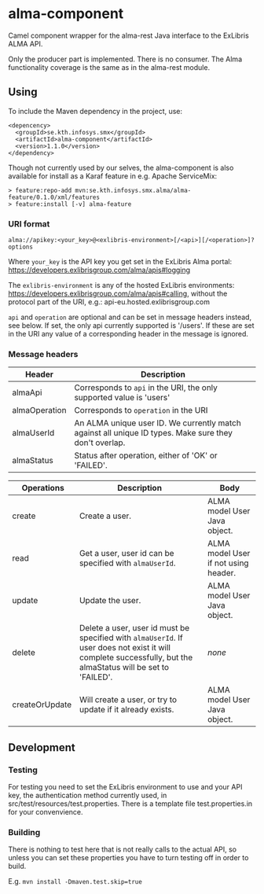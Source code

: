 # alma-component

Camel component wrapper for the alma-rest Java interface to the ExLibris ALMA API.

Only the producer part is implemented. There is no consumer. The Alma functionality
coverage is the same as in the alma-rest module.

## Using

To include the Maven dependency in the project, use:

```
<depencency>
  <groupId>se.kth.infosys.smx</groupId>
  <artifactId>alma-component</artifactId>
  <version>1.1.0</version>
</dependency>
```

Though not currently used by our selves, the alma-component is also available for
install as a Karaf feature in e.g. Apache ServiceMix:

```
> feature:repo-add mvn:se.kth.infosys.smx.alma/alma-feature/0.1.0/xml/features
> feature:install [-v] alma-feature
```

### URI format

```
alma://apikey:<your_key>@<exlibris-environment>[/<api>][/<operation>]?options
```

Where `your_key` is the API key you get set in the ExLibris Alma portal: 
https://developers.exlibrisgroup.com/alma/apis#logging

The `exlibris-environment` is any of the hosted ExLibris environments:
https://developers.exlibrisgroup.com/alma/apis#calling, without the protocol part of
the URI, e.g.: api-eu.hosted.exlibrisgroup.com

`api` and `operation` are optional and can be set in message headers instead, see below.
If set, the only api currently supported is '/users'. If these are set in the URI
any value of a corresponding header in the message is ignored.

### Message headers

| Header | Description |
|--------|-------------|
| almaApi | Corresponds to `api` in the URI, the only supported value is 'users' |
| almaOperation | Corresponds to `operation` in the URI |
| almaUserId | An ALMA unique user ID. We currently match against all unique ID types. Make sure they don't overlap. |
| almaStatus | Status after operation, either of 'OK' or 'FAILED'. |

| Operations | Description | Body |
|------------|-------------|------|
| create | Create a user. | ALMA model User Java object. |
| read | Get a user, user id can be specified with `almaUserId`. | ALMA model User if not using header. |
| update | Update the user. | ALMA model User Java object. |
| delete | Delete a user, user id must be specified with `almaUserId`. If user does not exist it will complete successfully, but the almaStatus will be set to 'FAILED'. | *none* |
| createOrUpdate | Will create a user, or try to update if it already exists. | ALMA model User Java object. |

## Development

### Testing

For testing you need to set the ExLibris environment to use and your API key, the
authentication method currently used, in src/test/resources/test.properties. There
is a template file test.properties.in for your convenvience.

### Building

There is nothing to test here that is not really calls to the actual API, so unless
you can set these properties you have to turn testing off in order to build.

E.g. `mvn install -Dmaven.test.skip=true`

